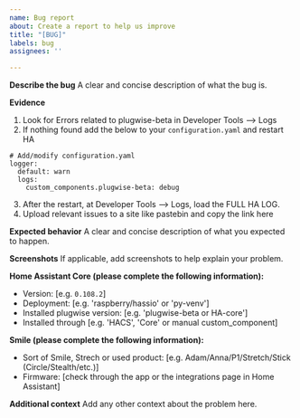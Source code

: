```yaml
---
name: Bug report
about: Create a report to help us improve
title: "[BUG]"
labels: bug
assignees: ''

---
```


**Describe the bug**
A clear and concise description of what the bug is.

**Evidence**
1. Look for Errors related to plugwise-beta in Developer Tools --> Logs
2. If nothing found add the below to your `configuration.yaml` and restart HA

``` 
# Add/modify configuration.yaml
logger:
  default: warn
  logs:
    custom_components.plugwise-beta: debug
```

3. After the restart, at Developer Tools --> Logs, load the FULL HA LOG.
4. Upload relevant issues to a site like pastebin and copy the link here

**Expected behavior**
A clear and concise description of what you expected to happen.

**Screenshots**
If applicable, add screenshots to help explain your problem.

**Home Assistant Core (please complete the following information):**
 - Version: [e.g. `0.108.2`]
 - Deployment: [e.g. 'raspberry/hassio' or 'py-venv']
 - Installed plugwise version: [e.g. 'plugwise-beta or HA-core']
 - Installed through [e.g. 'HACS', 'Core' or manual custom_component]

**Smile (please complete the following information):**
 - Sort of Smile, Strech or used product: [e.g. Adam/Anna/P1/Stretch/Stick (Circle/Stealth/etc.)]
 - Firmware: [check through the app or the integrations page in Home Assistant]

**Additional context**
Add any other context about the problem here.
